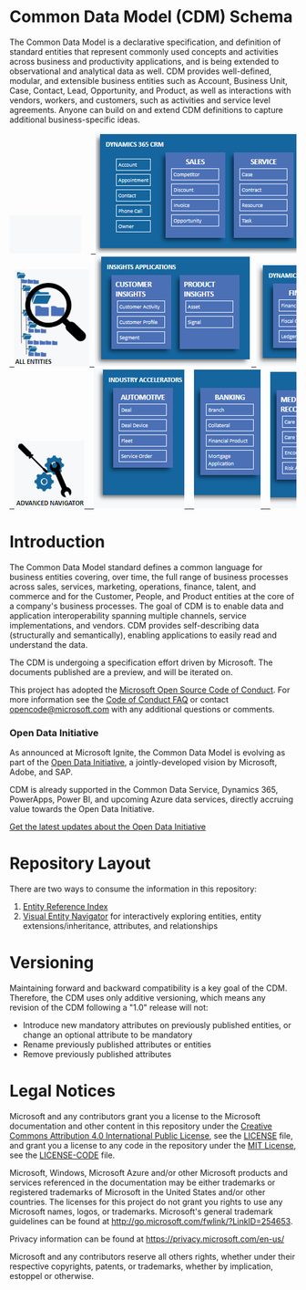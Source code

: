 # Common Data Model (CDM) Schema

The Common Data Model is a declarative specification, and definition of standard entities that represent commonly used concepts and activities across business and productivity applications, and is being extended to observational and analytical data as well. CDM provides well-defined, modular, and extensible business entities such as Account, Business Unit, Case, Contact, Lead, Opportunity, and Product, as well as interactions with vendors, workers, and customers, such as activities and service level agreements. Anyone can build on and extend CDM definitions to capture additional business-specific ideas.

<pre>
<img src="docs/blank.png"/>  <a href="https://microsoft.github.io/CDM/SchemaViz.html?initialManifest=manifests/dynamicsCRM.manifest.cdm.json&simpleChrome=true"> <img src="docs/dyn-static.PNG"/> </a>
<a href="https://microsoft.github.io/CDM/SchemaViz.html?initialManifest=standards.manifest.cdm.json&simpleChrome=true"> <img src="docs/all-entities-small.PNG"/></a><a href="https://microsoft.github.io/CDM/SchemaViz.html?initialManifest=manifests/insightsApplications.manifest.cdm.json&simpleChrome=true"> <img src="docs/insights-static.PNG"/></a><a href="https://microsoft.github.io/CDM/SchemaViz.html?initialManifest=manifests/financeAndOperations.manifest.cdm.json&simpleChrome=true"> <img src="docs/f-and-o-static.PNG"/> </a>
<a href="https://microsoft.github.io/CDM/SchemaViz.html?"> <img src="docs/advanced-small.PNG"/> </a><a href="https://microsoft.github.io/CDM/SchemaViz.html?initialManifest=manifests/automotiveAccelerator.manifest.cdm.json&simpleChrome=true"> <img src="docs/auto-accel-static.png"/> </a><a href="https://microsoft.github.io/CDM/SchemaViz.html?initialManifest=manifests/bankingAccelerator.manifest.cdm.json&simpleChrome=true"> <img src="docs/banking-accel-static.png"/> </a><a href="https://microsoft.github.io/CDM/SchemaViz.html?initialManifest=manifests/electronicMedicalRecordsAccelerator.manifest.cdm.json&simpleChrome=true"> <img src="docs/medical-accel-static.png"/> </a><a href="https://microsoft.github.io/CDM/SchemaViz.html?initialManifest=manifests/higherEducationAccelerator.manifest.cdm.json&simpleChrome=true"> <img src="docs/higher-ed-accel-static.png"/> </a><a href="https://microsoft.github.io/CDM/SchemaViz.html?initialManifest=manifests/nonProfitAccelerator.manifest.cdm.json&simpleChrome=true"> <img src="docs/non-prof-accel-static.png"/> </a>
</pre>

# Introduction

The Common Data Model standard defines a common language for business entities covering, over time, the full range of business processes across sales, services, marketing, operations, finance, talent, and commerce and for the Customer, People, and Product entities at the core of a company's business processes. The goal of CDM is to enable data and application interoperability spanning multiple channels, service implementations, and vendors. CDM provides self-describing data (structurally and semantically), enabling applications to easily read and understand the data.

The CDM is undergoing a specification effort driven by Microsoft. The documents published are a preview, and will be iterated on.

This project has adopted the [Microsoft Open Source Code of Conduct](https://opensource.microsoft.com/codeofconduct/).
For more information see the [Code of Conduct FAQ](https://opensource.microsoft.com/codeofconduct/faq/) or
contact [opencode@microsoft.com](mailto:opencode@microsoft.com) with any additional questions or comments.

### Open Data Initiative

As announced at Microsoft Ignite, the Common Data Model is evolving as part of the [Open Data Initiative](https://www.microsoft.com/en-us/quantum/open-data-initiative), a jointly-developed vision by Microsoft, Adobe, and SAP.

CDM is already supported in the Common Data Service, Dynamics 365, PowerApps, Power BI, and upcoming Azure data services, directly accruing value towards the Open Data Initiative. 

[Get the latest updates about the Open Data Initiative](https://info.microsoft.com/Open-Data-Initiative.html)

# Repository Layout

There are two ways to consume the information in this repository:

1. [Entity Reference Index](schemaDocuments#directory-of-cdm-entities)
2. [Visual Entity Navigator](https://microsoft.github.io/CDM/) for interactively exploring entities, entity extensions/inheritance, attributes, and relationships

# Versioning

Maintaining forward and backward compatibility is a key goal of the CDM. Therefore, the CDM uses only additive versioning, which means any revision of the CDM following a "1.0" release will not:

* Introduce new mandatory attributes on previously published entities, or change an optional attribute to be mandatory
* Rename previously published attributes or entities
* Remove previously published attributes

# Legal Notices

Microsoft and any contributors grant you a license to the Microsoft documentation and other content
in this repository under the [Creative Commons Attribution 4.0 International Public License](https://creativecommons.org/licenses/by/4.0/legalcode),
see the [LICENSE](LICENSE) file, and grant you a license to any code in the repository under the [MIT License](https://opensource.org/licenses/MIT), see the
[LICENSE-CODE](LICENSE-CODE) file.

Microsoft, Windows, Microsoft Azure and/or other Microsoft products and services referenced in the documentation
may be either trademarks or registered trademarks of Microsoft in the United States and/or other countries.
The licenses for this project do not grant you rights to use any Microsoft names, logos, or trademarks.
Microsoft's general trademark guidelines can be found at http://go.microsoft.com/fwlink/?LinkID=254653.

Privacy information can be found at https://privacy.microsoft.com/en-us/

Microsoft and any contributors reserve all others rights, whether under their respective copyrights, patents,
or trademarks, whether by implication, estoppel or otherwise.

